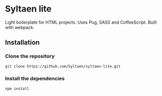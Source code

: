 # Syltaen lite

Light boilerplate for HTML projects. Uses Pug, SASS and CoffeeScript. Built with webpack.

## Installation

### Clone the repository

```bash
git clone https://github.com/Syltaen/syltaen-lite.git
```

### Install the dependencies

```bash
npm install
```
